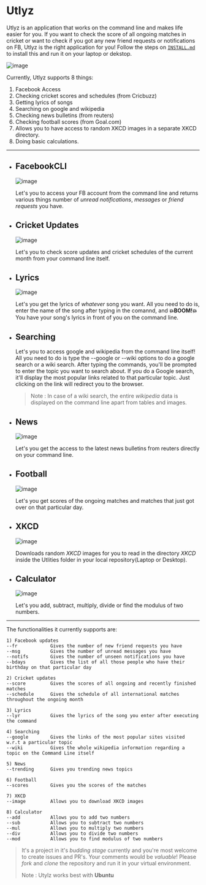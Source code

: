# Utlyz



Utlyz is an application that works on the command line and makes life easier for you.
If you want to check the score of all ongoing matches in cricket or want to check if you got any new friend requests or notifications on FB, Utlyz is the right application for you! Follow the steps on [`INSTALL.md`](https://github.com/rahulkumaran/Utlyz-CLI/blob/master/docs/INSTALL.md) to install this and run it on your laptop or dekstop.

![image](https://i.imgur.com/pzkodnT.png)


Currently, Utlyz supports 8 things:
1) Facebook Access
2) Checking cricket scores and schedules (from Cricbuzz)
3) Getting lyrics of songs
4) Searching on google and wikipedia
5) Checking news bulletins (from reuters)
6) Checking football scores (from Goal.com)
7) Allows you to have access to random XKCD images in a separate XKCD directory.
8) Doing basic calculations.
---

- ## FacebookCLI

  ![image](./img/fbcli.PNG)

  Let's you to access your FB account from the command line and returns various things number of *unread notifications*,
*messages* or *friend requests* you have.

- ## Cricket Updates

  ![image](./img/cricbuzz.PNG)

  Let's you to check score updates and cricket schedules of the current month from your command line itself.

- ## Lyrics

  ![image](./img/lyr.PNG)

  Let's you get the lyrics of *whatever* song you want. All you need to do is, enter the name of the song after typing in the comannd, and **💥BOOM!💥** You have your song's lyrics in front of you on the command line.

- ## Searching

  Let's you to access google and wikipedia from the command line itself! All you need to do is type the --google or --wiki options to do a google search or a wiki search. After typing the commands, you'll be prompted to enter the topic you want to search about.
If you do a Google search, it'll display the most popular links related to that particular topic. Just clicking on the link will redirect you to the browser.
  >Note : In case of a wiki search, the entire *wikipedia* data is displayed on the command line apart from tables and images.

- ## News

  ![image](./img/news.PNG)

  Let's you get the access to the latest news bulletins from reuters directly on your command line.

- ## Football

  ![image](./img/football.PNG)

  Let's you get scores of the ongoing matches and matches that just got over on that particular day.

- ## XKCD

  ![image](./img/xkcd.PNG)

  Downloads random *XKCD* images for you to read in the directory *XKCD* inside the Utlities folder in your local repository(Laptop or Desktop).

- ## Calculator

  ![image](./img/calc.PNG)

  Let's you add, subtract, multiply, divide or find the modulus of two numbers.
  
---



The functionalities it currently supports are:
	
	1) Facebook updates
	--fr			Gives the number of new friend requests you have
	--msg			Gives the number of unread messages you have
	--notifs		Gives the number of unseen notifications you have
	--bdays			Gives the list of all those people who have their birthday on that particular day
	
	2) Cricket updates
	--score			Gives the scores of all ongoing and recently finished matches
	--schedule		Gives the schedule of all international matches throughout the ongoing month
	
	3) Lyrics
	--lyr			Gives the lyrics of the song you enter after executing the command
	
	4) Searching
	--google		Gives the links of the most popular sites visited w.r.t a particular topic
	--wiki			Gives the whole wikipedia information regarding a topic on the Command Line itself
	
	5) News
	--trending		Gives you trending news topics
	
	6) Football
	--scores		Gives you the scores of the matches
	
	7) XKCD
	--image			Allows you to download XKCD images
    
    8) Calculator
    --add			Allows you to add two numbers
	--sub			Allows you to subtract two numbers
    --mul			Allows you to multiply two numbers
    --div			Allows you to divide two numbers
    --mod			Allows you to find modulus of two numbers


> It's a project in it's *budding stage* currently and you're most welcome to create issues and PR's. Your comments would be *valuable*! Please *fork* and *clone* the repository and run it in your virtual environment.
>
> Note : Utylz works best with **Ubuntu**
